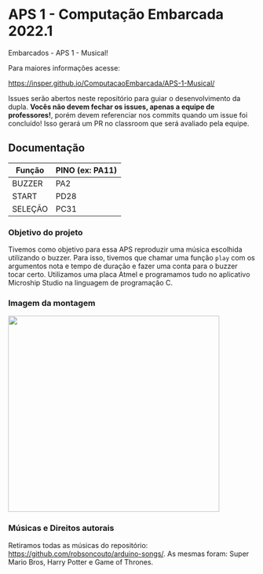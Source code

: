 # APS 1 - Computação Embarcada 2022.1
Embarcados - APS 1 - Musical!

Para maiores informações acesse:

https://insper.github.io/ComputacaoEmbarcada/APS-1-Musical/

Issues serão abertos neste repositório para guiar o desenvolvimento
da dupla. **Vocês não devem fechar os issues, apenas a equipe de professores!**, porém devem referenciar nos commits quando um issue 
foi concluído! Isso gerará um PR no classroom que será avaliado pela equipe.

## Documentação

| Função  | PINO (ex: PA11) |
|---------|-----------------|
| BUZZER  |       PA2       |
| START   |       PD28      |
| SELEÇÃO |       PC31      |

### Objetivo do projeto
Tivemos como objetivo para essa APS reproduzir uma música escolhida utilizando o buzzer. Para isso, tivemos que chamar uma função `play` com os argumentos nota e tempo de duração e fazer uma conta para o buzzer tocar certo. Utilizamos uma placa Atmel e programamos tudo no aplicativo Microship Studio na linguagem de programação C.

### Imagem da montagem

<img align="center" height="400" width="430" src="https://github.com/insper-classroom/22a-emb-aps1-embedded/blob/main/images/circuito.jpg">

### Músicas e Direitos autorais

Retiramos todas as músicas do repositório: https://github.com/robsoncouto/arduino-songs/. As mesmas foram: Super Mario Bros, Harry Potter e Game of Thrones.
